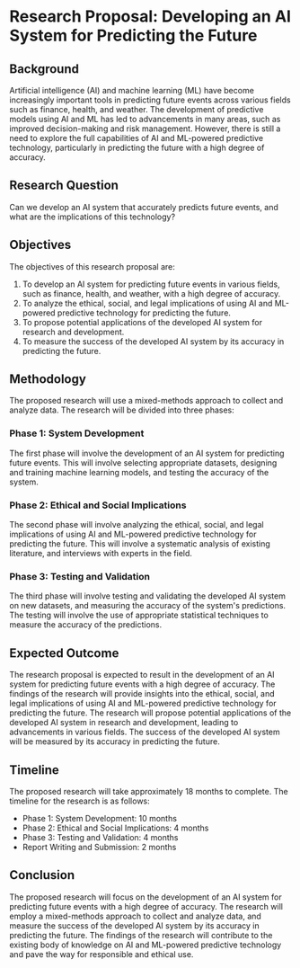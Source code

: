 # Research Proposal: Developing an AI System for Predicting the Future

## Background

Artificial intelligence (AI) and machine learning (ML) have become increasingly important tools in predicting future events across various fields such as finance, health, and weather. The development of predictive models using AI and ML has led to advancements in many areas, such as improved decision-making and risk management. However, there is still a need to explore the full capabilities of AI and ML-powered predictive technology, particularly in predicting the future with a high degree of accuracy.

## Research Question

Can we develop an AI system that accurately predicts future events, and what are the implications of this technology?

## Objectives

The objectives of this research proposal are:

1. To develop an AI system for predicting future events in various fields, such as finance, health, and weather, with a high degree of accuracy.
2. To analyze the ethical, social, and legal implications of using AI and ML-powered predictive technology for predicting the future.
3. To propose potential applications of the developed AI system for research and development.
4. To measure the success of the developed AI system by its accuracy in predicting the future.

## Methodology

The proposed research will use a mixed-methods approach to collect and analyze data. The research will be divided into three phases:

### Phase 1: System Development

The first phase will involve the development of an AI system for predicting future events. This will involve selecting appropriate datasets, designing and training machine learning models, and testing the accuracy of the system.

### Phase 2: Ethical and Social Implications

The second phase will involve analyzing the ethical, social, and legal implications of using AI and ML-powered predictive technology for predicting the future. This will involve a systematic analysis of existing literature, and interviews with experts in the field.

### Phase 3: Testing and Validation

The third phase will involve testing and validating the developed AI system on new datasets, and measuring the accuracy of the system's predictions. The testing will involve the use of appropriate statistical techniques to measure the accuracy of the predictions.

## Expected Outcome

The research proposal is expected to result in the development of an AI system for predicting future events with a high degree of accuracy. The findings of the research will provide insights into the ethical, social, and legal implications of using AI and ML-powered predictive technology for predicting the future. The research will propose potential applications of the developed AI system in research and development, leading to advancements in various fields. The success of the developed AI system will be measured by its accuracy in predicting the future.

## Timeline

The proposed research will take approximately 18 months to complete. The timeline for the research is as follows:

- Phase 1: System Development: 10 months
- Phase 2: Ethical and Social Implications: 4 months
- Phase 3: Testing and Validation: 4 months
- Report Writing and Submission: 2 months

## Conclusion

The proposed research will focus on the development of an AI system for predicting future events with a high degree of accuracy. The research will employ a mixed-methods approach to collect and analyze data, and measure the success of the developed AI system by its accuracy in predicting the future. The findings of the research will contribute to the existing body of knowledge on AI and ML-powered predictive technology and pave the way for responsible and ethical use.
